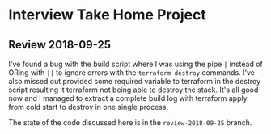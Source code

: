 # Interview Take Home Project
## Review 2018-09-25

I've found a bug with the build script where I was using the pipe `|` instead of ORing with `||` to ignore errors with the `terraform destroy` commands. I've also missed out provided some required variable to terraform in the destroy script resulting it terraform not being able to destroy the stack. It's all good now and I managed to extract a complete build log with terraform apply from cold start to destroy in one single process.

The state of the code discussed here is in the `review-2018-09-25` branch.    